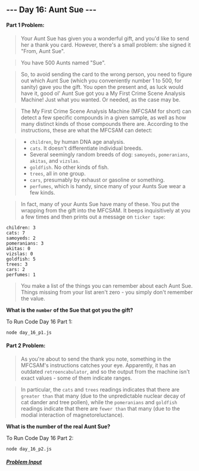 ## --- Day 16: Aunt Sue ---

#### Part 1 Problem:

> Your Aunt Sue has given you a wonderful gift, and you'd like to send her a thank you card. However, there's a small problem: she signed it "From, Aunt Sue".

> You have 500 Aunts named "Sue".

> So, to avoid sending the card to the wrong person, you need to figure out which Aunt Sue (which you conveniently number 1 to 500, for sanity) gave you the gift. You open the present and, as luck would have it, good ol' Aunt Sue got you a My First Crime Scene Analysis Machine! Just what you wanted. Or needed, as the case may be.

> The My First Crime Scene Analysis Machine (MFCSAM for short) can detect a few specific compounds in a given sample, as well as how many distinct kinds of those compounds there are. According to the instructions, these are what the MFCSAM can detect:

> - `children`, by human DNA age analysis.
> - `cats`. It doesn't differentiate individual breeds.
> - Several seemingly random breeds of dog: `samoyeds`, `pomeranians`, `akitas`, and `vizslas`.
> - `goldfish`. No other kinds of fish.
> - `trees`, all in one group.
> - `cars`, presumably by exhaust or gasoline or something.
> - `perfumes`, which is handy, since many of your Aunts Sue wear a few kinds.

> In fact, many of your Aunts Sue have many of these. You put the wrapping from the gift into the MFCSAM. It beeps inquisitively at you a few times and then prints out a message on `ticker tape`:

```
children: 3
cats: 7
samoyeds: 2
pomeranians: 3
akitas: 0
vizslas: 0
goldfish: 5
trees: 3
cars: 2
perfumes: 1
```

> You make a list of the things you can remember about each Aunt Sue. Things missing from your list aren't zero - you simply don't remember the value.

**What is the `number` of the Sue that got you the gift?**

To Run Code Day 16 Part 1:
```
node day_16_p1.js
```

#### Part 2 Problem:

> As you're about to send the thank you note, something in the MFCSAM's instructions catches your eye. Apparently, it has an outdated `retroencabulator`, and so the output from the machine isn't exact values - some of them indicate ranges.

> In particular, the `cats` and `trees` readings indicates that there are `greater than` that many (due to the unpredictable nuclear decay of cat dander and tree pollen), while the `pomeranians` and `goldfish` readings indicate that there are `fewer than` that many (due to the modial interaction of magnetoreluctance).

**What is the number of the real Aunt Sue?**

To Run Code Day 16 Part 2:
```
node day_16_p2.js
```

##### [Problem Input](./sample_input.txt)
